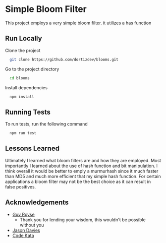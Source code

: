 
# Simple Bloom Filter

This project employs a very simple bloom filter. it utilizes a has function 


## Run Locally

Clone the project

```bash
  git clone https://github.com/dortizdev/blooms.git
```

Go to the project directory

```bash
  cd blooms
```

Install dependencies

```bash
  npm install
```


## Running Tests

To run tests, run the following command

```bash
  npm run test
```


## Lessons Learned

Ultimately I learned what bloom filters are and how they are employed. Most importantly I learned about the use of hash function and bit manipulation. I think overall it would be better to emply a murmurhash since it much faster than MD5 and much more efficient that my simple hash function. For certain applications a bloom filter may not be the best choice as it can result in false positives.
## Acknowledgements

 - [Guy Royse](http://guyroyse.com/)
    - Thank you for lending your wisdom, this wouldn't be possible without you
 - [Jason Davies](https://github.com/jasondavies/bloomfilter.js/blob/master/bloomfilter.js)
 - [Code Kata](http://codekata.com/kata/kata05-bloom-filters/)


